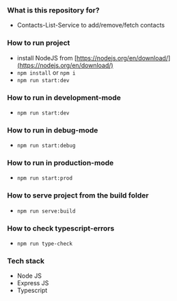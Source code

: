 ### What is this repository for? ###
* Contacts-List-Service to add/remove/fetch contacts

### How to run project
* install NodeJS from [https://nodejs.org/en/download/](https://nodejs.org/en/download/)
* `npm install` or `npm i`
* `npm run start:dev`

### How to run in development-mode
* `npm run start:dev`

### How to run in debug-mode
* `npm run start:debug`

### How to run in production-mode
* `npm run start:prod`

### How to serve project from the build folder
* `npm run serve:build`

### How to check typescript-errors
* `npm run type-check`

### Tech stack ###
* Node JS
* Express JS
* Typescript
